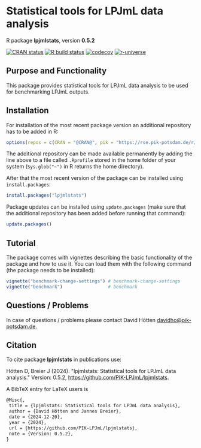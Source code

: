 # Statistical tools for LPJmL data analysis

R package **lpjmlstats**, version **0.5.2**

[![CRAN status](https://www.r-pkg.org/badges/version/lpjmlstats)](https://cran.r-project.org/package=lpjmlstats) [![R build status](https://github.com/PIK-LPJmL/lpjmlstats/workflows/check/badge.svg)](https://github.com/PIK-LPJmL/lpjmlstats/actions) [![codecov](https://codecov.io/gh/PIK-LPJmL/lpjmlstats/branch/master/graph/badge.svg)](https://app.codecov.io/gh/PIK-LPJmL/lpjmlstats) [![r-universe](https://pik-piam.r-universe.dev/badges/lpjmlstats)](https://pik-piam.r-universe.dev/builds)

## Purpose and Functionality

This package provides statistical tools for LPJmL data analysis
    to be used for benchmarking LPJmL outputs.


## Installation

For installation of the most recent package version an additional repository has to be added in R:

```r
options(repos = c(CRAN = "@CRAN@", pik = "https://rse.pik-potsdam.de/r/packages"))
```
The additional repository can be made available permanently by adding the line above to a file called `.Rprofile` stored in the home folder of your system (`Sys.glob("~")` in R returns the home directory).

After that the most recent version of the package can be installed using `install.packages`:

```r 
install.packages("lpjmlstats")
```

Package updates can be installed using `update.packages` (make sure that the additional repository has been added before running that command):

```r 
update.packages()
```

## Tutorial

The package comes with vignettes describing the basic functionality of the package and how to use it. You can load them with the following command (the package needs to be installed):

```r
vignette("benchmark-change-settings") # benchmark-change-settings
vignette("benchmark")                 # benchmark
```

## Questions / Problems

In case of questions / problems please contact David Hötten <davidho@pik-potsdam.de>.

## Citation

To cite package **lpjmlstats** in publications use:

Hötten D, Breier J (2024). "lpjmlstats: Statistical tools for LPJmL data analysis." Version: 0.5.2, <https://github.com/PIK-LPJmL/lpjmlstats>.

A BibTeX entry for LaTeX users is

 ```latex
@Misc{,
  title = {lpjmlstats: Statistical tools for LPJmL data analysis},
  author = {David Hötten and Jannes Breier},
  date = {2024-12-20},
  year = {2024},
  url = {https://github.com/PIK-LPJmL/lpjmlstats},
  note = {Version: 0.5.2},
}
```
